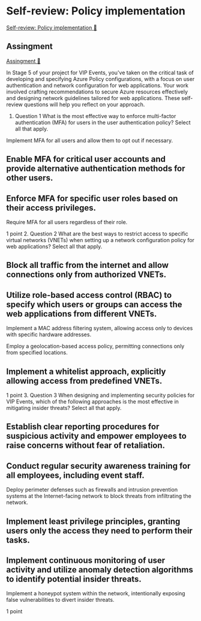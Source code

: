 # Self-review: Policy implementation

[Self-review: Policy implementation 🔗](https://www.coursera.org/learn/advanced-cybersecurity-concepts-and-capstone-project/assignment-submission/jiYB3/self-review-policy-implementation)

## Assingment

[Assingment 🔗](https://www.coursera.org/learn/advanced-cybersecurity-concepts-and-capstone-project/assignment-submission/jiYB3/self-review-policy-implementation/attempt)

In Stage 5 of your project for VIP Events, you've taken on the critical task of developing and specifying Azure Policy configurations, with a focus on user authentication and network configuration for web applications. Your work involved crafting recommendations to secure Azure resources effectively and designing network guidelines tailored for web applications. These self-review questions will help you reflect on your approach.

1.  Question 1
    What is the most effective way to enforce multi-factor authentication (MFA) for users in the user authentication policy? Select all that apply.

Implement MFA for all users and allow them to opt out if necessary.

## Enable MFA for critical user accounts and provide alternative authentication methods for other users.

## Enforce MFA for specific user roles based on their access privileges.

Require MFA for all users regardless of their role.

1 point 2.
Question 2
What are the best ways to restrict access to specific virtual networks (VNETs) when setting up a network configuration policy for web applications? Select all that apply.

## Block all traffic from the internet and allow connections only from authorized VNETs.

## Utilize role-based access control (RBAC) to specify which users or groups can access the web applications from different VNETs.

Implement a MAC address filtering system, allowing access only to devices with specific hardware addresses.

Employ a geolocation-based access policy, permitting connections only from specified locations.

## Implement a whitelist approach, explicitly allowing access from predefined VNETs.

1 point 3.
Question 3
When designing and implementing security policies for VIP Events, which of the following approaches is the most effective in mitigating insider threats? Select all that apply.

## Establish clear reporting procedures for suspicious activity and empower employees to raise concerns without fear of retaliation.

## Conduct regular security awareness training for all employees, including event staff.

Deploy perimeter defenses such as firewalls and intrusion prevention systems at the Internet-facing network to block threats from infiltrating the network.

## Implement least privilege principles, granting users only the access they need to perform their tasks.

## Implement continuous monitoring of user activity and utilize anomaly detection algorithms to identify potential insider threats.

Implement a honeypot system within the network, intentionally exposing false vulnerabilities to divert insider threats.

1 point
